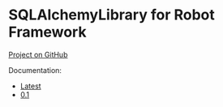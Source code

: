 # SQLAlchemyLibrary for Robot Framework

[Project on GitHub](https://github.com/edbrannin/Robotframework-SQLAlchemy-Library)

Documentation:

* [Latest](latest/SQLAlchemyLibrary.html)
* [0.1](0.1/SQLAlchemyLibrary.html)
